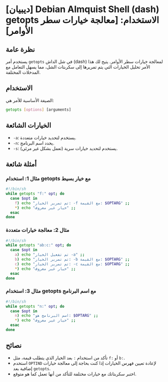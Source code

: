 # [ديبيان] Debian Almquist Shell (dash) getopts الاستخدام: [معالجة خيارات سطر الأوامر]

## نظرة عامة
يستخدم أمر `getopts` في شل الداش (dash) لمعالجة خيارات سطر الأوامر. يتيح لك هذا الأمر تحليل الخيارات التي يتم تمريرها إلى سكربتات الشل، مما يسهل التعامل مع المدخلات المختلفة.

## الاستخدام
الصيغة الأساسية للأمر هي:

```sh
getopts [options] [arguments]
```

## الخيارات الشائعة
- `-a`: يستخدم لتحديد خيارات متعددة.
- `-n`: يحدد اسم البرنامج.
- `-s`: يستخدم لتحديد خيارات سرية (تعمل بشكل غير مرئي).

## أمثلة شائعة
### مثال 1: استخدام getopts مع خيار بسيط
```sh
#!/bin/sh
while getopts "f:" opt; do
  case $opt in
    f) echo "تم تمرير الخيار: -f مع القيمة: $OPTARG" ;;
    *) echo "خيار غير معروف" ;;
  esac
done
```

### مثال 2: معالجة خيارات متعددة
```sh
#!/bin/sh
while getopts "ab:c:" opt; do
  case $opt in
    a) echo "تم تفعيل الخيار -a" ;;
    b) echo "تم تمرير الخيار: -b مع القيمة: $OPTARG" ;;
    c) echo "تم تمرير الخيار: -c مع القيمة: $OPTARG" ;;
    *) echo "خيار غير معروف" ;;
  esac
done
```

### مثال 3: استخدام getopts مع اسم البرنامج
```sh
#!/bin/sh
while getopts "n:" opt; do
  case $opt in
    n) echo "اسم البرنامج هو: $OPTARG" ;;
    *) echo "خيار غير معروف" ;;
  esac
done
```

## نصائح
- تأكد من استخدام `:` بعد الخيار الذي يتطلب قيمة، مثل `f:` أو `b:`.
- استخدم `OPTIND` لإعادة تعيين فهرس الخيارات إذا كنت بحاجة إلى معالجة خيارات إضافية بعد `getopts`.
- اختبر سكربتاتك مع خيارات مختلفة للتأكد من أنها تعمل كما هو متوقع.